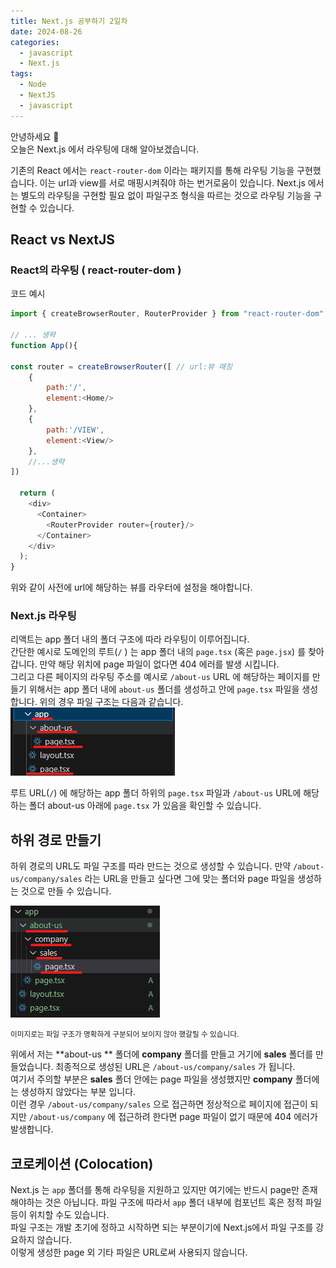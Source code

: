```yaml
---
title: Next.js 공부하기 2일차
date: 2024-08-26
categories:
  - javascript
  - Next.js
tags:
  - Node
  - NextJS
  - javascript
---
```

안녕하세요 🐸  
오늘은 Next.js 에서 라우팅에 대해 알아보겠습니다.

기존의 React 에서는 `react-router-dom` 이라는 패키지를 통해 라우팅 기능을 구현했습니다. 이는 url과 view를 서로 매핑시켜줘야 하는 번거로움이 있습니다. 
Next.js 에서는 별도의 라우팅을 구현할 필요 없이 파일구조 형식을 따르는 것으로 라우팅 기능을 구현할 수 있습니다. 

## React vs NextJS
### React의 라우팅 ( react-router-dom )

코드 예시

```javascript
import { createBrowserRouter, RouterProvider } from "react-router-dom";

// ... 생략
function App(){

const router = createBrowserRouter([ // url:뷰 매칭
	{
		path:'/',
		element:<Home/>
	},
	{
		path:'/VIEW',
		element:<View/>
	},
	//...생략
])

  return (
    <div>
      <Container>
        <RouterProvider router={router}/>
      </Container>
    </div>
  );
}

```

위와 같이 사전에 url에 해당하는 뷰를 라우터에 설정을 해야합니다.  

### Next.js 라우팅

리액트는 app 폴더 내의 폴더 구조에 따라 라우팅이 이루어집니다.  
간단한 예시로 도메인의 루트(`/` ) 는 app 폴더 내의 `page.tsx` (혹은 `page.jsx`) 를 찾아 갑니다. 만약 해당 위치에 page 파일이 없다면 404 에러를 발생 시킵니다.  
그리고 다른 페이지의 라우팅 주소를 예시로 `/about-us` URL 에 해당하는 페이지를 만들기 위해서는 app 폴더 내에 `about-us` 폴더를 생성하고 안에 `page.tsx` 파일을 생성합니다.
위의 경우 파일 구조는 다음과 같습니다.  
![](assets/img/screenshot/Pasted%20image%2020240826173240.png)  

루트 URL(`/`) 에 해당하는 app 폴더 하위의 `page.tsx` 파일과 `/about-us` URL에 해당하는 폴더 about-us 아래에 `page.tsx` 가 있음을 확인할 수 있습니다.

## 하위 경로 만들기
하위 경로의 URL도 파일 구조를 따라 만드는 것으로 생성할 수 있습니다. 만약 `/about-us/company/sales` 라는 URL을 만들고 싶다면 그에 맞는 폴더와 page 파일을 생성하는 것으로 만들 수 있습니다.  

![](assets/img/screenshot/Pasted%20image%2020240828154547.png)  

<small>이미지로는 파일 구조가 명확하게 구분되어 보이지 않아 했갈릴 수 있습니다.</small>

위에서 저는 **about-us ** 폴더에 **company** 폴더를 만들고 거기에 **sales** 폴더를 만들었습니다. 최종적으로 생성된 URL은 `/about-us/company/sales` 가 됩니다.  
여기서 주의할 부분은 **sales** 폴더 안에는 page 파일을 생성했지만 **company** 폴더에는 생성하지 않았다는 부분 입니다.  
이런 경우 `/about-us/company/sales` 으로 접근하면 정상적으로 페이지에 접근이 되지만 `/about-us/company` 에 접근하려 한다면 page 파일이 없기 때문에 404 에러가 발생합니다.

## 코로케이션 (Colocation)
Next.js 는 `app` 폴더를 통해 라우팅을 지원하고 있지만 여기에는 반드시 page만 존재해야하는 것은 아닙니다. 파일 구조에 따라서 `app` 폴더 내부에 컴포넌트 혹은 정적 파일 등이 위치할 수도 있습니다.  
파일 구조는 개발 초기에 정하고 시작하면 되는 부분이기에 Next.js에서 파일 구조를 강요하지 않습니다.  
이렇게 생성한 page 외 기타 파일은 URL로써 사용되지 않습니다. 